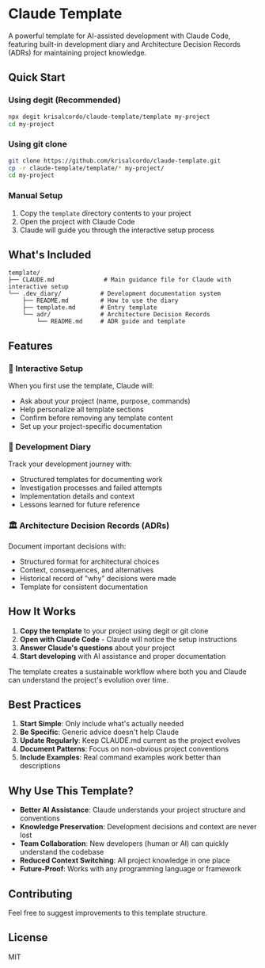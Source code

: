 # Claude Template

A powerful template for AI-assisted development with Claude Code, featuring built-in development diary and Architecture Decision Records (ADRs) for maintaining project knowledge.

## Quick Start

### Using degit (Recommended)
```bash
npx degit krisalcordo/claude-template/template my-project
cd my-project
```

### Using git clone
```bash
git clone https://github.com/krisalcordo/claude-template.git
cp -r claude-template/template/* my-project/
cd my-project
```

### Manual Setup
1. Copy the `template` directory contents to your project
2. Open the project with Claude Code
3. Claude will guide you through the interactive setup process

## What's Included

```
template/
├── CLAUDE.md              # Main guidance file for Claude with interactive setup
└── .dev_diary/           # Development documentation system
    ├── README.md         # How to use the diary
    ├── template.md       # Entry template
    └── adr/              # Architecture Decision Records
        └── README.md     # ADR guide and template
```

## Features

### 🤖 Interactive Setup
When you first use the template, Claude will:
- Ask about your project (name, purpose, commands)
- Help personalize all template sections
- Confirm before removing any template content
- Set up your project-specific documentation

### 📓 Development Diary
Track your development journey with:
- Structured templates for documenting work
- Investigation processes and failed attempts
- Implementation details and context
- Lessons learned for future reference

### 🏛️ Architecture Decision Records (ADRs)
Document important decisions with:
- Structured format for architectural choices
- Context, consequences, and alternatives
- Historical record of "why" decisions were made
- Template for consistent documentation

## How It Works

1. **Copy the template** to your project using degit or git clone
2. **Open with Claude Code** - Claude will notice the setup instructions
3. **Answer Claude's questions** about your project
4. **Start developing** with AI assistance and proper documentation

The template creates a sustainable workflow where both you and Claude can understand the project's evolution over time.

## Best Practices

1. **Start Simple**: Only include what's actually needed
2. **Be Specific**: Generic advice doesn't help Claude
3. **Update Regularly**: Keep CLAUDE.md current as the project evolves
4. **Document Patterns**: Focus on non-obvious project conventions
5. **Include Examples**: Real command examples work better than descriptions

## Why Use This Template?

- **Better AI Assistance**: Claude understands your project structure and conventions
- **Knowledge Preservation**: Development decisions and context are never lost
- **Team Collaboration**: New developers (human or AI) can quickly understand the codebase
- **Reduced Context Switching**: All project knowledge in one place
- **Future-Proof**: Works with any programming language or framework

## Contributing

Feel free to suggest improvements to this template structure.

## License

MIT